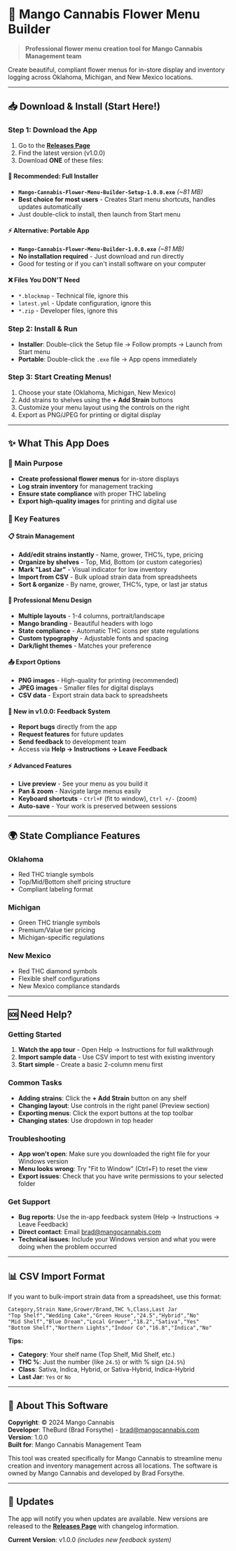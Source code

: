 # 🥭 Mango Cannabis Flower Menu Builder

> **Professional flower menu creation tool for Mango Cannabis Management team**

Create beautiful, compliant flower menus for in-store display and inventory logging across Oklahoma, Michigan, and New Mexico locations.

---

## 📥 **Download & Install** (Start Here!)

### **Step 1: Download the App**
1. Go to the **[Releases Page](https://github.com/TheBurd/mango-cannabis-flower-menu-builder/releases)**
2. Find the latest version (v1.0.0)
3. Download **ONE** of these files:

#### **🎯 Recommended: Full Installer**
- **`Mango-Cannabis-Flower-Menu-Builder-Setup-1.0.0.exe`** *(~81 MB)*
- **Best choice for most users** - Creates Start menu shortcuts, handles updates automatically
- Just double-click to install, then launch from Start menu

#### **⚡ Alternative: Portable App**
- **`Mango-Cannabis-Flower-Menu-Builder-1.0.0.exe`** *(~81 MB)*
- **No installation required** - Just download and run directly
- Good for testing or if you can't install software on your computer

#### **❌ Files You DON'T Need**
- `*.blockmap` - Technical file, ignore this
- `latest.yml` - Update configuration, ignore this  
- `*.zip` - Developer files, ignore this

### **Step 2: Install & Run**
- **Installer**: Double-click the Setup file → Follow prompts → Launch from Start menu
- **Portable**: Double-click the `.exe` file → App opens immediately

### **Step 3: Start Creating Menus!**
1. Choose your state (Oklahoma, Michigan, New Mexico)
2. Add strains to shelves using the **+ Add Strain** buttons
3. Customize your menu layout using the controls on the right
4. Export as PNG/JPEG for printing or digital display

---

## ✨ **What This App Does**

### **🎯 Main Purpose**
- **Create professional flower menus** for in-store displays
- **Log strain inventory** for management tracking
- **Ensure state compliance** with proper THC labeling
- **Export high-quality images** for printing and digital use

### **🌟 Key Features**

#### **📋 Strain Management**
- **Add/edit strains instantly** - Name, grower, THC%, type, pricing
- **Organize by shelves** - Top, Mid, Bottom (or custom categories)
- **Mark "Last Jar"** - Visual indicator for low inventory
- **Import from CSV** - Bulk upload strain data from spreadsheets
- **Sort & organize** - By name, grower, THC%, type, or last jar status

#### **🎨 Professional Menu Design**
- **Multiple layouts** - 1-4 columns, portrait/landscape
- **Mango branding** - Beautiful headers with logo
- **State compliance** - Automatic THC icons per state regulations
- **Custom typography** - Adjustable fonts and spacing
- **Dark/light themes** - Matches your preference

#### **📤 Export Options**
- **PNG images** - High-quality for printing (recommended)
- **JPEG images** - Smaller files for digital displays
- **CSV data** - Export strain data back to spreadsheets

#### **🚀 New in v1.0.0: Feedback System**
- **Report bugs** directly from the app
- **Request features** for future updates
- **Send feedback** to development team
- Access via **Help → Instructions → Leave Feedback**

#### **⚡ Advanced Features**
- **Live preview** - See your menu as you build it
- **Pan & zoom** - Navigate large menus easily
- **Keyboard shortcuts** - `Ctrl+F` (fit to window), `Ctrl +/-` (zoom)
- **Auto-save** - Your work is preserved between sessions

---

## 🌍 **State Compliance Features**

### **Oklahoma**
- Red THC triangle symbols
- Top/Mid/Bottom shelf pricing structure
- Compliant labeling format

### **Michigan** 
- Green THC triangle symbols
- Premium/Value tier pricing
- Michigan-specific regulations

### **New Mexico**
- Red THC diamond symbols  
- Flexible shelf configurations
- New Mexico compliance standards

---

## 🆘 **Need Help?**

### **Getting Started**
1. **Watch the app tour** - Open Help → Instructions for full walkthrough
2. **Import sample data** - Use CSV import to test with existing inventory
3. **Start simple** - Create a basic 2-column menu first

### **Common Tasks**
- **Adding strains**: Click the **+ Add Strain** button on any shelf
- **Changing layout**: Use controls in the right panel (Preview section)
- **Exporting menus**: Click the export buttons at the top toolbar
- **Changing states**: Use dropdown in top header

### **Troubleshooting**
- **App won't open**: Make sure you downloaded the right file for your Windows version
- **Menu looks wrong**: Try "Fit to Window" (Ctrl+F) to reset the view
- **Export issues**: Check that you have write permissions to your selected folder

### **Get Support**
- **Bug reports**: Use the in-app feedback system (Help → Instructions → Leave Feedback)
- **Direct contact**: Email [brad@mangocannabis.com](mailto:brad@mangocannabis.com)
- **Technical issues**: Include your Windows version and what you were doing when the problem occurred

---

## 📊 **CSV Import Format**

If you want to bulk-import strain data from a spreadsheet, use this format:

```csv
Category,Strain Name,Grower/Brand,THC %,Class,Last Jar
"Top Shelf","Wedding Cake","Green House","24.5","Hybrid","No"
"Mid Shelf","Blue Dream","Local Grower","18.2","Sativa","Yes"
"Bottom Shelf","Northern Lights","Indoor Co","16.8","Indica","No"
```

**Tips:**
- **Category**: Your shelf name (Top Shelf, Mid Shelf, etc.)
- **THC %**: Just the number (like `24.5`) or with % sign (`24.5%`)
- **Class**: Sativa, Indica, Hybrid, or Sativa-Hybrid, Indica-Hybrid
- **Last Jar**: `Yes` or `No`

---

## 🏢 **About This Software**

**Copyright**: © 2024 Mango Cannabis  
**Developer**: TheBurd (Brad Forsythe) - [brad@mangocannabis.com](mailto:brad@mangocannabis.com)  
**Version**: 1.0.0  
**Built for**: Mango Cannabis Management Team

This tool was created specifically for Mango Cannabis to streamline menu creation and inventory management across all locations. The software is owned by Mango Cannabis and developed by Brad Forsythe.

---

## 🔄 **Updates**

The app will notify you when updates are available. New versions are released to the **[Releases Page](https://github.com/TheBurd/mango-cannabis-flower-menu-builder/releases)** with changelog information.

**Current Version**: v1.0.0 *(includes new feedback system)* 